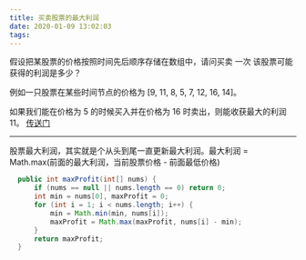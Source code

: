 ```yaml
---
title: 买卖股票的最大利润
date: 2020-01-09 13:02:03
tags:
---
```

假设把某股票的价格按照时间先后顺序存储在数组中，请问买卖 一次 该股票可能获得的利润是多少？

例如一只股票在某些时间节点的价格为 [9, 11, 8, 5, 7, 12, 16, 14]。

如果我们能在价格为 5 的时候买入并在价格为 16 时卖出，则能收获最大的利润 11。
[传送门](https://leetcode.com/problems/best-time-to-buy-and-sell-stock/)


---

股票最大利润，其实就是个从头到尾一直更新最大利润。最大利润 = Math.max(前面的最大利润，当前股票价格 - 前面最低价格)
 
```java
  public int maxProfit(int[] nums) {
      if (nums == null || nums.length == 0) return 0;
      int min = nums[0], maxProfit = 0;
      for (int i = 1; i < nums.length; i++) {
          min = Math.min(min, nums[i]);
          maxProfit = Math.max(maxProfit, nums[i] - min);
      }
      return maxProfit;
  } 
```

